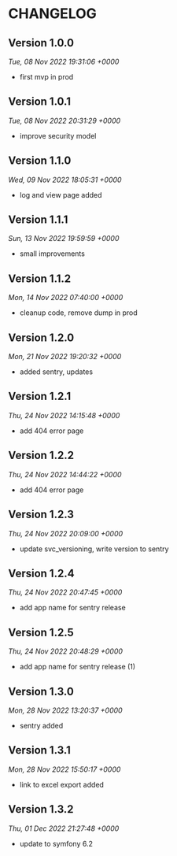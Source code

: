 # CHANGELOG

## Version 1.0.0
*Tue, 08 Nov 2022 19:31:06 +0000*
- first mvp in prod

## Version 1.0.1
*Tue, 08 Nov 2022 20:31:29 +0000*
- improve security model

## Version 1.1.0
*Wed, 09 Nov 2022 18:05:31 +0000*
- log and view page added

## Version 1.1.1
*Sun, 13 Nov 2022 19:59:59 +0000*
- small improvements

## Version 1.1.2
*Mon, 14 Nov 2022 07:40:00 +0000*
- cleanup code, remove dump in prod

## Version 1.2.0
*Mon, 21 Nov 2022 19:20:32 +0000*
- added sentry, updates

## Version 1.2.1
*Thu, 24 Nov 2022 14:15:48 +0000*
- add 404 error page

## Version 1.2.2
*Thu, 24 Nov 2022 14:44:22 +0000*
- add 404 error page

## Version 1.2.3
*Thu, 24 Nov 2022 20:09:00 +0000*
- update svc_versioning, write version to sentry

## Version 1.2.4
*Thu, 24 Nov 2022 20:47:45 +0000*
- add app name for sentry release

## Version 1.2.5
*Thu, 24 Nov 2022 20:48:29 +0000*
- add app name for sentry release (1)

## Version 1.3.0
*Mon, 28 Nov 2022 13:20:37 +0000*
- sentry added

## Version 1.3.1
*Mon, 28 Nov 2022 15:50:17 +0000*
- link to excel export added

## Version 1.3.2
*Thu, 01 Dec 2022 21:27:48 +0000*
- update to symfony 6.2
